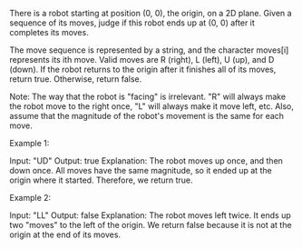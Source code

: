 There is a robot starting at position (0, 0), the origin, on a 2D plane. Given a sequence of its moves, judge if this robot ends up at (0, 0) after it completes its moves.

The move sequence is represented by a string, and the character moves[i] represents its ith move. Valid moves are R (right), L (left), U (up), and D (down). If the robot returns to the origin after it finishes all of its moves, return true. Otherwise, return false.

Note: The way that the robot is "facing" is irrelevant. "R" will always make the robot move to the right once, "L" will always make it move left, etc. Also, assume that the magnitude of the robot's movement is the same for each move.

Example 1:

Input: "UD"
Output: true
Explanation: The robot moves up once, and then down once. All moves have the same magnitude, so it ended up at the origin where it started. Therefore, we return true.


Example 2:

Input: "LL"
Output: false
Explanation: The robot moves left twice. It ends up two "moves" to the left of the origin. We return false because it is not at the origin at the end of its moves.

